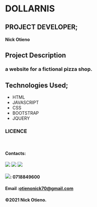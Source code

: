 # DOLLARNIS
## PROJECT DEVELOPER;
 #### Nick Otieno

## Project Description
### a website  for a fictional pizza shop.


## Technologies Used;
* HTML
* JAVASCRIPT
* CSS
* BOOTSTRAP
* JQUERY


### LICENCE

<img src="">
<img src="">
<img src="">
<img src="">




#### Contacts: 
<a href="https://twitter.com/the_nickotee"  target="_blank"> <img src="assets/README-pics/bxl-twitter.svg"></a>
    <a href="https://web.facebook.com/nick.ke.7334" target="_blank"> <img src="assets/README-pics/bxl-facebook.svg"></a>
        <a href="https://www.instagram.com/the_nickotee/" target="_blank"><img src="assets/README-pics/bxl-instagram-alt.svg"></a>


#### <a href="https://www.instagram.com/the_nickotee/" target="_blank"><img src="assets/README-pics/bxl-whatsapp.svg"></a>: 0718849600
#### Email :otienonick70@gmail.com
#### &copy;2021 Nick Otieno.

